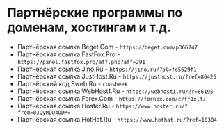 # Партнёрские программы по доменам, хостингам и т.д.

- Партнёрская ссылка Beget.Com - `https://beget.com/p366747`
- Партнёрская ссылка FastFox.Pro - `https://panel.fastfox.pro/aff.php?aff=291`
- Партнёрская ссылка Jino.Ru - `https://jino.ru/?pl=fc5629f1`
- Партнёрская ссылка JustHost.Ru - `https://justhost.ru/?ref=86426`
- Партнёрский код Sweb.Ru - `cuasheek`
- Партнёрская ссылка WebHost1.Ru - `https://webhost1.ru/?r=86195`
- Партнёрская ссылка Forex.Com - `https://fornex.com/c/ff1xlf/`
- Партнёрская ссылка Hoster.Ru - `https://www.hoster.ru/?from=0JQyMDU4ODM=`
- Партнёрская ссылка HotHat.Ru - `https://www.hothat.ru/?ref=18304`
